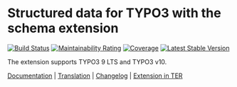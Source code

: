 # Structured data for TYPO3 with the schema extension

[![Build Status](https://travis-ci.org/brotkrueml/schema.svg?branch=master)](https://travis-ci.org/brotkrueml/schema)
[![Maintainability Rating](https://sonarcloud.io/api/project_badges/measure?project=brotkrueml_schema&metric=sqale_rating)](https://sonarcloud.io/dashboard?id=brotkrueml_schema)
[![Coverage](https://sonarcloud.io/api/project_badges/measure?project=brotkrueml_schema&metric=coverage)](https://sonarcloud.io/dashboard?id=brotkrueml_schema)
[![Latest Stable Version](https://poser.pugx.org/brotkrueml/schema/v/stable)](https://packagist.org/packages/brotkrueml/schema)

The extension supports TYPO3 9 LTS and TYPO3 v10.

[Documentation](https://docs.typo3.org/p/brotkrueml/schema/master/en-us/) |
[Translation](https://translation.typo3.org/projects/TYPO3.ext.schema/) |
[Changelog](https://github.com/brotkrueml/schema/blob/master/CHANGELOG.md) |
[Extension in TER](https://extensions.typo3.org/extension/schema/)
